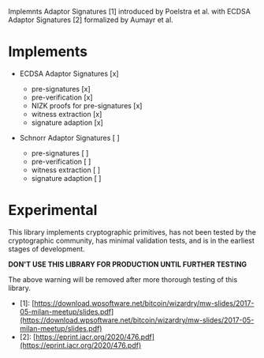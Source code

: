Implemnts Adaptor Signatures \[1\] introduced by Poelstra et al. with ECDSA Adaptor Signatures \[2\] formalized by Aumayr et al.

# Implements

- ECDSA Adaptor Signatures [x]
  - pre-signatures [x]
  - pre-verification [x]
  - NIZK proofs for pre-signatures [x]
  - witness extraction [x]
  - signature adaption [x]

- Schnorr Adaptor Signatures [ ]
  - pre-signatures [ ]
  - pre-verification [ ]
  - witness extraction [ ]
  - signature adaption [ ]

# Experimental

This library implements cryptographic primitives, has not been tested by the cryptographic community, has minimal validation tests, and is in the earliest stages of development.

**DON'T USE THIS LIBRARY FOR PRODUCTION UNTIL FURTHER TESTING**

The above warning will be removed after more thorough testing of this library.

- \[1\]: [https://download.wpsoftware.net/bitcoin/wizardry/mw-slides/2017-05-milan-meetup/slides.pdf](https://download.wpsoftware.net/bitcoin/wizardry/mw-slides/2017-05-milan-meetup/slides.pdf)
- \[2\]: [https://eprint.iacr.org/2020/476.pdf](https://eprint.iacr.org/2020/476.pdf)
